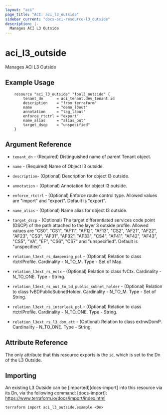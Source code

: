 ```yaml
---
layout: "aci"
page_title: "ACI: aci_l3_outside"
sidebar_current: "docs-aci-resource-l3_outside"
description: |-
  Manages ACI L3 Outside
---
```


# aci_l3_outside

Manages ACI L3 Outside

## Example Usage

```hcl
	resource "aci_l3_outside" "fool3_outside" {
		tenant_dn      = aci_tenant.dev_tenant.id
		description    = "from terraform"
		name           = "demo_l3out"
		annotation     = "tag_l3out"
		enforce_rtctrl = "export"
		name_alias     = "alias_out"
		target_dscp    = "unspecified"
	}
```

## Argument Reference

- `tenant_dn` - (Required) Distinguished name of parent Tenant object.
- `name` - (Required) Name of Object l3 outside.
- `description`- (Optional) Description for object l3 outside.
- `annotation` - (Optional) Annotation for object l3 outside.
- `enforce_rtctrl` - (Optional) Enforce route control type. Allowed values are "import" and "export". Default is "export".
- `name_alias` - (Optional) Name alias for object l3 outside.
- `target_dscp` - (Optional) The target differentiated services code point (DSCP) of the path attached to the layer 3 outside profile. Allowed values are "CS0", "CS1", "AF11", "AF12", "AF13", "CS2", "AF21", "AF22", "AF23", "CS3", "AF31", "AF32", "AF33", "CS4", "AF41", "AF42", "AF43", "CS5", "VA", "EF", "CS6", "CS7" and "unspecified". Default is "unspecified".

- `relation_l3ext_rs_dampening_pol` - (Optional) Relation to class rtctrlProfile. Cardinality - N_TO_M. Type - Set of Map.
- `relation_l3ext_rs_ectx` - (Optional) Relation to class fvCtx. Cardinality - N_TO_ONE. Type - String.
- `relation_l3ext_rs_out_to_bd_public_subnet_holder` - (Optional) Relation to class fvBDPublicSubnetHolder. Cardinality - N_TO_M. Type - Set of String.
- `relation_l3ext_rs_interleak_pol` - (Optional) Relation to class rtctrlProfile. Cardinality - N_TO_ONE. Type - String.
- `relation_l3ext_rs_l3_dom_att` - (Optional) Relation to class extnwDomP. Cardinality - N_TO_ONE. Type - String.

## Attribute Reference

The only attribute that this resource exports is the `id`, which is set to the
Dn of the L3 Outside.

## Importing

An existing L3 Outside can be [imported][docs-import] into this resource via its Dn, via the following command:
[docs-import]: https://www.terraform.io/docs/import/index.html

```
terraform import aci_l3_outside.example <Dn>
```
